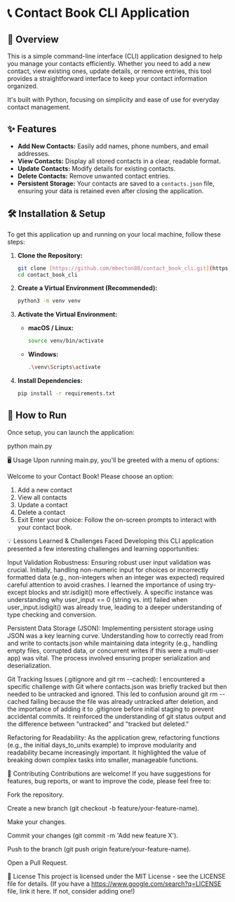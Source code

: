 # 📞 Contact Book CLI Application

## 🚀 Overview

This is a simple command-line interface (CLI) application designed to help you manage your contacts efficiently. Whether you need to add a new contact, view existing ones, update details, or remove entries, this tool provides a straightforward interface to keep your contact information organized.

It's built with Python, focusing on simplicity and ease of use for everyday contact management.

## ✨ Features

* **Add New Contacts:** Easily add names, phone numbers, and email addresses.
* **View Contacts:** Display all stored contacts in a clear, readable format.
* **Update Contacts:** Modify details for existing contacts.
* **Delete Contacts:** Remove unwanted contact entries.
* **Persistent Storage:** Your contacts are saved to a `contacts.json` file, ensuring your data is retained even after closing the application.

## 🛠️ Installation & Setup

To get this application up and running on your local machine, follow these steps:

1.  **Clone the Repository:**
    ```bash
    git clone [https://github.com/mbecton88/contact_book_cli.git](https://github.com/mbecton88/contact_book_cli.git)
    cd contact_book_cli
    ```

2.  **Create a Virtual Environment (Recommended):**
    ```bash
    python3 -m venv venv
    ```

3.  **Activate the Virtual Environment:**
    * **macOS / Linux:**
        ```bash
        source venv/bin/activate
        ```
    * **Windows:**
        ```bash
        .\venv\Scripts\activate
        ```

4.  **Install Dependencies:**
    ```bash
    pip install -r requirements.txt
    ```

## 🚀 How to Run

Once setup, you can launch the application:


python main.py


🖥️ Usage
Upon running main.py, you'll be greeted with a menu of options:

Welcome to your Contact Book!
Please choose an option:
1. Add a new contact
2. View all contacts
3. Update a contact
4. Delete a contact
5. Exit
Enter your choice:
Follow the on-screen prompts to interact with your contact book.

💡 Lessons Learned & Challenges Faced
Developing this CLI application presented a few interesting challenges and learning opportunities:

Input Validation Robustness: Ensuring robust user input validation was crucial. Initially, handling non-numeric input for choices or incorrectly formatted data (e.g., non-integers when an integer was expected) required careful attention to avoid crashes. I learned the importance of using try-except blocks and str.isdigit() more effectively. A specific instance was understanding why user_input == 0 (string vs. int) failed when user_input.isdigit() was already true, leading to a deeper understanding of type checking and conversion.

Persistent Data Storage (JSON): Implementing persistent storage using JSON was a key learning curve. Understanding how to correctly read from and write to contacts.json while maintaining data integrity (e.g., handling empty files, corrupted data, or concurrent writes if this were a multi-user app) was vital. The process involved ensuring proper serialization and deserialization.

Git Tracking Issues (.gitignore and git rm --cached): I encountered a specific challenge with Git where contacts.json was briefly tracked but then needed to be untracked and ignored. This led to confusion around git rm --cached failing because the file was already untracked after deletion, and the importance of adding it to .gitignore before initial staging to prevent accidental commits. It reinforced the understanding of git status output and the difference between "untracked" and "tracked but deleted."

Refactoring for Readability: As the application grew, refactoring functions (e.g., the initial days_to_units example) to improve modularity and readability became increasingly important. It highlighted the value of breaking down complex tasks into smaller, manageable functions.

🤝 Contributing
Contributions are welcome! If you have suggestions for features, bug reports, or want to improve the code, please feel free to:

Fork the repository.

Create a new branch (git checkout -b feature/your-feature-name).

Make your changes.

Commit your changes (git commit -m 'Add new feature X').

Push to the branch (git push origin feature/your-feature-name).

Open a Pull Request.

📄 License
This project is licensed under the MIT License - see the LICENSE file for details. (If you have a https://www.google.com/search?q=LICENSE file, link it here. If not, consider adding one!)
